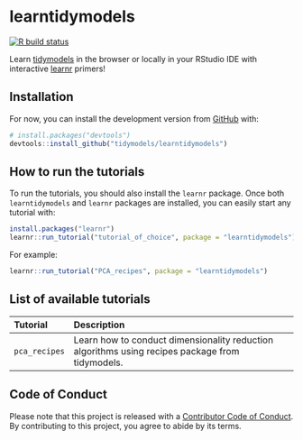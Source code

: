 
<!-- README.md is generated from README.Rmd. Please edit that file -->

# learntidymodels

<!-- badges: start -->

[![R build
status](https://github.com/tidymodels/learntidymodels/workflows/R-CMD-check/badge.svg)](https://github.com/tidymodels/learntidymodels/actions)
<!-- badges: end -->

Learn [tidymodels](https://www.tidymodels.org/) in the browser or
locally in your RStudio IDE with interactive
[learnr](https://rstudio.github.io/learnr/) primers\!

## Installation

For now, you can install the development version from
[GitHub](https://github.com/) with:

``` r
# install.packages("devtools")
devtools::install_github("tidymodels/learntidymodels")
```

## How to run the tutorials

To run the tutorials, you should also install the `learnr` package. Once
both `learntidymodels` and `learnr` packages are installed, you can
easily start any tutorial with:

``` r
install.packages("learnr")
learnr::run_tutorial("tutorial_of_choice", package = "learntidymodels")
```

For example:

``` r
learnr::run_tutorial("PCA_recipes", package = "learntidymodels")
```

## List of available tutorials

| Tutorial      | Description                                                                                     |
| :------------ | :---------------------------------------------------------------------------------------------- |
| `pca_recipes` | Learn how to conduct dimensionality reduction algorithms using recipes package from tidymodels. |

## Code of Conduct

Please note that this project is released with a [Contributor Code of
Conduct](https://contributor-covenant.org/version/2/0/CODE_OF_CONDUCT.html).
By contributing to this project, you agree to abide by its terms.
